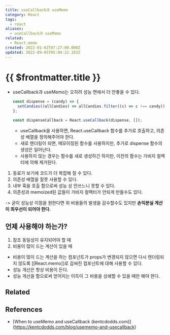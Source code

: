 ```yaml
---
title: useCallback과 useMemo
category: React
tags:
  - react
aliases:
  - useCallback과 useMemo
related:
  - React.memo
created: 2022-01-02T07:27:00.000Z
updated: 2022-09-05T05:04:22.183Z
---
```


# {{ $frontmatter.title }}

- useCallback과 useMemo는 오히려 성능 면에서 더 안좋을 수 있다.

  ```js
  const dispense = (candy) => {
  	setCandies((allCandies) => allCandies.filter((c) => c !== candy));
  };

  const dispenseCallback = React.useCallback(dispense, []);
  ```

  - useCallback을 사용하면, React.useCallback 함수를 추가로 호출하고, 의존성 배열을 정의해주어야 한다.
  - 새로 렌더링이 되면, 메모이징된 함수를 사용하지만, 추가로 dispense 함수의 생성은 일어난다.
  - 사용하지 않는 경우는 함수를 새로 생성하긴 하지만, 이전의 함수는 가비지 컬렉터에 의해 제거된다.

1. 동료가 보기에 코드가 더 복잡해 질 수 있다.
2. 의존성 배열을 잘못 사용할 수 있다.
3. 내부 훅을 호출 함으로써 성능 상 안쓰느니 못할 수 있다.
4. 의존성과 memoized된 값들이 가비지 컬랙터가 안되게 만들수도 있다.

-> 굳이 성능상 이점을 원한다면 위 비용들의 발생을 감수할수도 있지만 **손익분실 계산이 최우선이 되어야 한다.**

## 언제 사용해야 하는가?

1. 참조 동일성이 유지되어야 할 때
2. 비용이 많이 드는 계산이 있을 때

- 비용이 많이 드는 계산을 하는 컴포넌트가 props가 변경되지 않으면 다시 렌더링되지 않도록 [[React.memo]]로 감싸진 컴포넌트에 대해 사용할 수 있다.
- 성능 개선은 항상 비용이 든다.
- 성능 개선을 함으로써 얻어지는 이득이 그 비용을 상쇄할 수 있을 때만 해야 한다.

## Related

## References

- [When to useMemo and[]() useCallback (kentcdodds.com)](https://kentcdodds.com/blog/usememo-and-usecallback)
